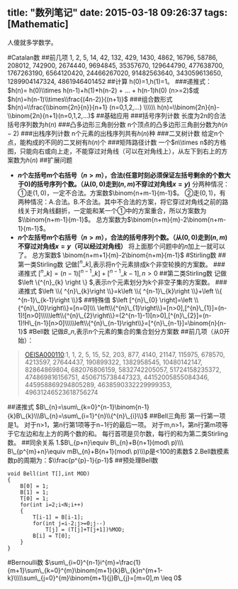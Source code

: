 title: "数列笔记"
date: 2015-03-18 09:26:37
tags: [Mathematic]
---
人傻就多学数学。
<!--more-->
#Catalan数
##前几项
1, 2, 5, 14, 42, 132, 429, 1430, 4862, 16796, 58786, 208012, 742900, 2674440, 9694845, 35357670, 129644790, 477638700, 1767263190, 6564120420, 24466267020, 91482563640, 343059613650, 1289904147324, 4861946401452
##计算
h(0)=1,h(1)=1。
###递推式：
$h(n)= h(0)\\times h(n-1)+h(1)*h(n-2) + ... + h(n-1)h(0) (n>=2)$或
$h(n)=h(n-1)\\times\\frac{(4n-2)}{(n+1)}$
###组合数形式
$h(n)=\\frac{\\binom{2n}{n}}{n+1} (n=0,1,2,...)  \\\\\\ h(n)=\\binom{2n}{n}-\\binom{2n}{n+1}(n=0,1,2,...)$
##基础应用
###括号序列计数
长度为2n的合法括号序列数为$h(n)$
###凸多边形三角剖分数
n个顶点的凸多边形三角剖分数为$h(n-2)$
###出栈序列计数
n个元素的出栈序列共有$h(n)$种
###二叉树计数
给定n个点，能构成的不同的二叉树有$h(n)$个
###矩阵路径计数
一个$n\\times n$的方格图，只能向右或向上走，不能穿过对角线（可以在对角线上），从左下到右上的方案数为$h(n)$
##扩展问题
- **$n$个左括号$m$个右括号（$n>m$），合法(任意时刻必须保证左括号剩余的个数大于$0$)的括号序列个数。（从$(0,0)$走到$(n,m)$不穿过对角线$x=y$)**
分两种情况：
①走$(1,0)$，一定不合法。方案数$\binom{n+m-1}{m-1}$。
②走$(0,1)$，有两种情况：A.合法。B.不合法。其中不合法的方案，将它穿过对角线之前的路线关于对角线翻折，一定能和某一个①中的方案重合，所以方案数为$\\binom{n+m-1}{m-1}$。
总方案数为$\binom{n+m}{m}-2\binom{n+m-1}{m-1}$。
- **$n$个左括号$m$个右括号（$n>m$），合法的括号序列个数。（从$(0,0)$走到$(n,m)$不穿过对角线$x=y$（可以经过对角线）**
将上面那个问题中的$n$加上一就可以了。
总方案数$ \\binom{n+m+1}{m}-2\\binom{n+m}{m-1}$
#Stirling数
##第一类Stirling数
记做$\left [ ^{n}\_{k}\right ]$,表示将n个元素排成k个非空轮换的方案数。
###递推式
$\left [ ^{n}\_{k}\right ]=(n-1)\left [ ^{n-1}\_{k}\right ]+\left [^{n-1}\_{k-1}\right ],n>0$
##第二类Stirling数
记做$\left \\{^{n}_{k} \right \\} $,表示n个元素划分为k个非空子集的方案数。
###递推式
$\left \\{ ^{n}\_{k}\right \\}=k\left \\{ ^{n-1}\_{k}\right \\}+\left \\{ ^{n-1}\_{k-1}\right \\}$
##特殊值
$\left [^{n}\_{0} \right]=\left \\{^{n}\_{0}\right\\}=[n=0]\\\ \left\\{^{n}\_{1}\right\\}=[n>0],[^{n}\_{1}]=(n-1)![n>0]\\\\\left\\{^{n}\_{2}\right\\}=(2^{n-1}-1)[n>0],[^{n}\_{2}]=(n-1)!H\_{n-1}[n>0]\\\\\left\\{^{n}\_{n-1}\right\\}=[^{n}\_{n-1}]=\binom{n}{n-1}$
#Bell数
记做$B\_{n}$,表示n个元素的集合的集合划分方案数
##前几项（从0开始）：
>[OEISA000110](http://oeis.org/A000110):1, 1, 2, 5, 15, 52, 203, 877, 4140, 21147, 115975, 678570, 4213597, 27644437, 190899322, 1382958545, 10480142147, 82864869804, 682076806159, 5832742205057, 51724158235372, 474869816156751, 4506715738447323, 44152005855084346, 445958869294805289, 4638590332229999353, 49631246523618756274 

##递推式
$B\_{n}=\sum\_{k=0}^{n-1}\binom{n-1}{k}B\_{k}\\\B\_{n}=\sum\_{i=1}^{n}\\{^{n}\_{i}\\}$
##Bell三角形
第一行第一项是1。
对于n>1，第n行第1项等于n−1行的最后一项。
对于m,n>1，第n行第m项等于它左边和左上方的两个数的和。
每行首项是贝尔数，每行的和为第二类Stirling数。
##同余关系
1.$B\_{p+n}\equiv B\_{n}+B{n+1}(mod\ p)\\\ B\_{p^{m}+n}\equiv mB\_{n}+B{n+1}(mod\ p)\\\p是<100的素数$
2.Bell数模素数p的周期为：$\\frac{p^{p}-1}{p-1}$
##预处理Bell数
```
void Bell(int T[],int MOD)
{
    B[0] = 1;
    B[1] = 1;
    T[0] = 1;
    for(int i=2;i<N;i++)
    {
        T[i-1] = B[i-1];
        for(int j=i-2;j>=0;j--)
            T[j] = (T[j]+T[j+1])%MOD;
        B[i] = T[0];
    }
}
```
#Bernoulli数
$\sum\_{i=0}^{n-1}i^{m}=\frac{1}{m+1}\sum\_{k=0}^{m}\binom{m+1}{k}B\_{k}n^{m+1-k}\\\\\sum\_{j=0}^{m}\binom{m+1}{j}B\_{j}=[m=0],m \leq 0$
